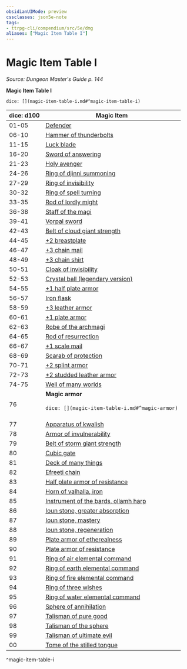 ```yaml
---
obsidianUIMode: preview
cssclasses: json5e-note
tags:
- ttrpg-cli/compendium/src/5e/dmg
aliases: ["Magic Item Table I"]
---
```

# Magic Item Table I
*Source: Dungeon Master's Guide p. 144* 

**Magic Item Table I**

`dice: [](magic-item-table-i.md#^magic-item-table-i)`

| dice: d100 | Magic Item |
|------------|------------|
| 01-05 | [Defender](/CLI/items/defender.md) |
| 06-10 | [Hammer of thunderbolts](/CLI/items/hammer-of-thunderbolts.md) |
| 11-15 | [Luck blade](/CLI/items/luck-blade.md) |
| 16-20 | [Sword of answering](/CLI/items/sword-of-answering.md) |
| 21-23 | [Holy avenger](/CLI/items/holy-avenger.md) |
| 24-26 | [Ring of djinni summoning](/CLI/items/ring-of-djinni-summoning.md) |
| 27-29 | [Ring of invisibility](/CLI/items/ring-of-invisibility.md) |
| 30-32 | [Ring of spell turning](/CLI/items/ring-of-spell-turning.md) |
| 33-35 | [Rod of lordly might](/CLI/items/rod-of-lordly-might.md) |
| 36-38 | [Staff of the magi](/CLI/items/staff-of-the-magi.md) |
| 39-41 | [Vorpal sword](/CLI/items/vorpal-sword.md) |
| 42-43 | [Belt of cloud giant strength](/CLI/items/belt-of-cloud-giant-strength.md) |
| 44-45 | [+2 breastplate](/CLI/items/2-armor.md) |
| 46-47 | [+3 chain mail](/CLI/items/3-armor.md) |
| 48-49 | [+3 chain shirt](/CLI/items/3-armor.md) |
| 50-51 | [Cloak of invisibility](/CLI/items/cloak-of-invisibility.md) |
| 52-53 | [Crystal ball (legendary version)](/CLI/items/crystal-ball-legendary-version.md) |
| 54-55 | [+1 half plate armor](/CLI/items/1-armor.md) |
| 56-57 | [Iron flask](/CLI/items/iron-flask.md) |
| 58-59 | [+3 leather armor](/CLI/items/3-armor.md) |
| 60-61 | [+1 plate armor](/CLI/items/1-armor.md) |
| 62-63 | [Robe of the archmagi](/CLI/items/robe-of-the-archmagi.md) |
| 64-65 | [Rod of resurrection](/CLI/items/rod-of-resurrection.md) |
| 66-67 | [+1 scale mail](/CLI/items/1-armor.md) |
| 68-69 | [Scarab of protection](/CLI/items/scarab-of-protection.md) |
| 70-71 | [+2 splint armor](/CLI/items/2-armor.md) |
| 72-73 | [+2 studded leather armor](/CLI/items/2-armor.md) |
| 74-75 | [Well of many worlds](/CLI/items/well-of-many-worlds.md) |
| 76 | **Magic armor**<br /><br />`dice: [](magic-item-table-i.md#^magic-armor)`<br /><br />| dice: 1d12 |  |<br />|------------|--|<br />| 1-2 | [+2 half plate armor](/CLI/items/2-armor.md) |<br />| 3-4 | [+2 plate armor](/CLI/items/2-armor.md) |<br />| 5-6 | [+3 studded leather armor](/CLI/items/3-armor.md) |<br />| 7-8 | [+3 breastplate](/CLI/items/3-armor.md) |<br />| 9-10 | [+3 splint armor](/CLI/items/3-armor.md) |<br />| 11 | [+3 half plate armor](/CLI/items/3-armor.md) |<br />| 12 | [+3 plate armor](/CLI/items/3-armor.md) |<br />^magic-armor |
| 77 | [Apparatus of kwalish](/CLI/items/apparatus-of-kwalish.md) |
| 78 | [Armor of invulnerability](/CLI/items/armor-of-invulnerability.md) |
| 79 | [Belt of storm giant strength](/CLI/items/belt-of-storm-giant-strength.md) |
| 80 | [Cubic gate](/CLI/items/cubic-gate.md) |
| 81 | [Deck of many things](/CLI/items/deck-of-many-things.md) |
| 82 | [Efreeti chain](/CLI/items/efreeti-chain.md) |
| 83 | [Half plate armor of resistance](/CLI/items/armor-of-resistance.md) |
| 84 | [Horn of valhalla, iron](/CLI/items/horn-of-valhalla-iron.md) |
| 85 | [Instrument of the bards, ollamh harp](/CLI/items/instrument-of-the-bards-ollamh-harp.md) |
| 86 | [Ioun stone, greater absorption](/CLI/items/ioun-stone-greater-absorption.md) |
| 87 | [Ioun stone, mastery](/CLI/items/ioun-stone-mastery.md) |
| 88 | [Ioun stone, regeneration](/CLI/items/ioun-stone-regeneration.md) |
| 89 | [Plate armor of etherealness](/CLI/items/plate-armor-of-etherealness.md) |
| 90 | [Plate armor of resistance](/CLI/items/armor-of-resistance.md) |
| 91 | [Ring of air elemental command](/CLI/items/ring-of-air-elemental-command.md) |
| 92 | [Ring of earth elemental command](/CLI/items/ring-of-earth-elemental-command.md) |
| 93 | [Ring of fire elemental command](/CLI/items/ring-of-fire-elemental-command.md) |
| 94 | [Ring of three wishes](/CLI/items/ring-of-three-wishes.md) |
| 95 | [Ring of water elemental command](/CLI/items/ring-of-water-elemental-command.md) |
| 96 | [Sphere of annihilation](/CLI/items/sphere-of-annihilation.md) |
| 97 | [Talisman of pure good](/CLI/items/talisman-of-pure-good.md) |
| 98 | [Talisman of the sphere](/CLI/items/talisman-of-the-sphere.md) |
| 99 | [Talisman of ultimate evil](/CLI/items/talisman-of-ultimate-evil.md) |
| 00 | [Tome of the stilled tongue](/CLI/items/tome-of-the-stilled-tongue.md) |
^magic-item-table-i